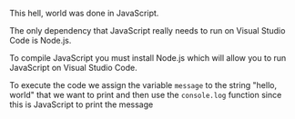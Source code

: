 This hell, world was done in JavaScript.

The only dependency that JavaScript really needs to run on Visual Studio Code is Node.js.

To compile JavaScript you must install Node.js which will allow you to run JavaScript on Visual Studio Code.

To execute the code we assign the variable `message` to the string "hello, world" that we want to print and then use the `console.log` function since this is JavaScript to print the message

